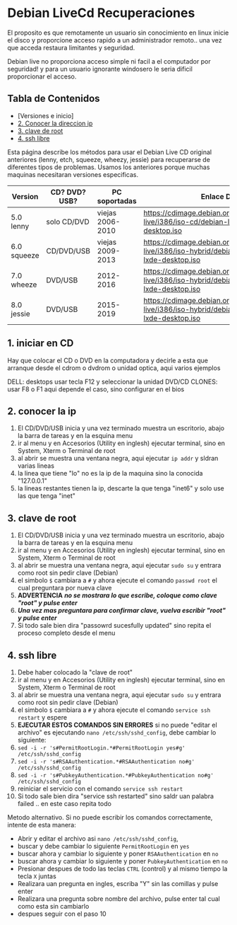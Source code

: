 # Debian LiveCd Recuperaciones

El proposito es que remotamente un usuario sin conocimiento en linux inicie el disco 
y proporcione acceso rapido a un administrador remoto.. una vez que acceda restaura limitantes y seguridad.

Debian live no proporciona acceso simple ni facil a el computador por seguridad! 
y para un usuario ignorante windosero le seria dificil proporcionar el acceso.

## Tabla de Contenidos

* [Versiones e inicio]
* [2. Conocer la direccion ip](#2-conocer-la-ip)
* [3. clave de root](#3-clave-de-root)
* [4. ssh libre](#4-ssh-libre)


Esta página describe los métodos para usar el Debian Live CD original anteriores 
(lenny, etch, squeeze, wheezy, jessie) para recuperarse de diferentes tipos de problemas.
Usamos los anteriores porque muchas maquinas necesitaran versiones especificas.


| Version | CD? DVD? USB? | PC soportadas | Enlace Descarga |
| ------- | ------ |-------- | ------- |
| 5.0 lenny | solo CD/DVD | viejas 2006-2010 | https://cdimage.debian.org/images/archive/5.0.10-live/i386/iso-cd/debian-live-5010-i386-lxde-desktop.iso |
| 6.0 squeeze | CD/DVD/USB | viejas 2009-2013 | https://cdimage.debian.org/images/archive/6.0.10-live/i386/iso-hybrid/debian-live-6.0.10-i386-lxde-desktop.iso |
| 7.0 wheeze | DVD/USB | 2012-2016 | https://cdimage.debian.org/images/archive/7.11.0-live/i386/iso-hybrid/debian-live-7.11.0-i386-lxde-desktop.iso |
| 8.0 jessie | DVD/USB | 2015-2019 | https://cdimage.debian.org/images/archive/8.11.0-live/i386/iso-hybrid/debian-live-8.11.0-i386-lxde-desktop.iso |


## 1. iniciar en CD

Hay que colocar el CD o DVD en la computadora y decirle a esta que arranque desde 
el cdrom o dvdrom o unidad optica, aqui varios ejemplos

DELL: desktops usar tecla F12 y seleccionar la unidad DVD/CD
CLONES: usar F8 o F1 aqui depende el caso, sino configurar en el bios

## 2. conocer la ip

1. El CD/DVD/USB inicia y una vez terminado muestra un escritorio, abajo la barra de tareas y en la esquina menu
2. ir al menu y en Accesorios (Utility en inglesh) ejecutar terminal, sino en System, Xterm o Terminal de root
3. al abrir se muestra una ventana negra, aqui ejecutar `ip addr` y sldran varias lineas
4. la linea que tiene "lo" no es la ip de la maquina sino la conocida "127.0.0.1"
5. la lineas restantes tienen la ip, descarte la que tenga "inet6" y solo use las que tenga "inet"


## 3. clave de root

1. El CD/DVD/USB inicia y una vez terminado muestra un escritorio, abajo la barra de tareas y en la esquina menu
2. ir al menu y en Accesorios (Utility en inglesh) ejecutar terminal, sino en System, Xterm o Terminal de root
3. al abrir se muestra una ventana negra, aqui ejecutar `sudo su` y entrara como root sin pedir clave (Debian)
4. el simbolo `$` cambiara a `#` y ahora ejecute el comando `passwd root` el cual preguntara por nueva clave
5. **ADVERTENCIA** ***no se mostrara lo que escribe, coloque como clave "root" y pulse enter***
6. ***Una vez mas preguntara para confirmar clave, vuelva escribir "root" y pulse enter***
7. Si todo sale bien dira "passowrd sucesfully updated" sino repita el proceso completo desde el menu

## 4. ssh libre

1. Debe haber colocado la "clave de root"
2. ir al menu y en Accesorios (Utility en inglesh) ejecutar terminal, sino en System, Xterm o Terminal de root
3. al abrir se muestra una ventana negra, aqui ejecutar `sudo su` y entrara como root sin pedir clave (Debian)
5. el simbolo `$` cambiara a `#` y ahora ejecute el comando `service ssh restart` y espere
6. **EJECUTAR ESTOS COMANDOS SIN ERRORES** si no puede "editar el archivo" es ejecutando `nano /etc/ssh/sshd_config`, debe cambiar lo siguiente:
7. `sed -i -r 's#PermitRootLogin.*#PermitRootLogin yes#g' /etc/ssh/sshd_config` 
8. `sed -i -r 's#RSAAuthentication.*#RSAAuthentication no#g' /etc/ssh/sshd_config` 
9. `sed -i -r 's#PubkeyAuthentication.*#PubkeyAuthentication no#g' /etc/ssh/sshd_config`
10. reiniciar el servicio con el comando `service ssh restart`
6. Si todo sale bien dira "service ssh restarted" sino saldr uan palabra failed .. en este caso repita todo

Metodo alternativo. Si no puede escribir los comandos correctamente, intente de esta manera:

* Abrir y editar el archivo asi `nano /etc/ssh/sshd_config`, 
* buscar y debe cambiar lo siguiente `PermitRootLogin` en `yes`
* buscar ahora y cambiar lo siguiente y poner `RSAAuthentication` en `no`
* buscar ahora y cambiar lo siguiente y poner `PubkeyAuthentication` en `no`
* Presionar despues de todo las teclas `CTRL` (control) y al mismo tiempo la tecla `X` juntas
* Realizara uan pregunta en ingles, escriba "Y"  sin las comillas y pulse enter
* Realizara una pregunta sobre nombre del archivo, pulse enter tal cual como esta sin cambiarlo
* despues seguir con el paso 10

